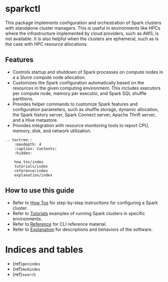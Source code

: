 # sparkctl

This package implements configuration and orchestration of Spark clusters with standalone cluster
managers. This is useful in environments like HPCs where the infrastructure implemented by cloud
providers, such as AWS, is not available. It is also helpful when the clusters are ephemeral, such
as is the case with HPC resource allocations.

## Features
- Controls startup and shutdown of Spark processes on compute nodes in a a Slurm compute node
  allocation.
- Customizes the Spark configuration automatically based on the resources in the given computing
  environment. This includes executors per compute node, memory per executor, and Spark SQL shuffle
  partitions.
- Provides helper commands to customize Spark features and configuration parameters, such as
  shuffle storage, dynamic allocation, the Spark history server, Spark Connect server, Apache
  Thrift server, and a Hive metastore.
- Provides integration with resource monitoring tools to report CPU, memory, disk, and network
  utilization.

```{eval-rst}
.. toctree::
    :maxdepth: 4
    :caption: Contents:
    :hidden:

    how_tos/index
    tutorials/index
    reference/index
    explanation/index
```

## How to use this guide
- Refer to [How Tos](#how-tos) for step-by-step instructions for configuring a Spark cluster.
- Refer to [Tutorials](#tutorials) examples of running Spark clusters in specific
  environments.
- Refer to [Reference](#reference) for CLI reference material.
- Refer to [Explanation](#explanation) for descriptions and behaviors of the software.

# Indices and tables

- {ref}`genindex`
- {ref}`modindex`
- {ref}`search`
